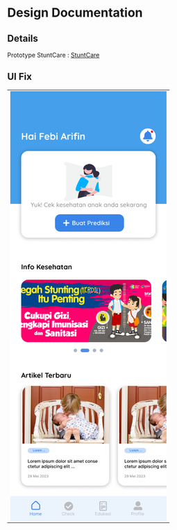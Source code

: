 # Design Documentation

## Details

Prototype StuntCare : [StuntCare](https://www.figma.com/proto/NofRSzTvRqzFz0lo7ktrr6/Mockup-Stuncare---App?type=design&node-id=17-81&scaling=scale-down&page-id=0%3A1&starting-point-node-id=17%3A81)

## UI Fix

<table>
   <tr>
      <td><img src="img/home.png" align="center" alt="Home"></td>
   </tr> 
</table>
